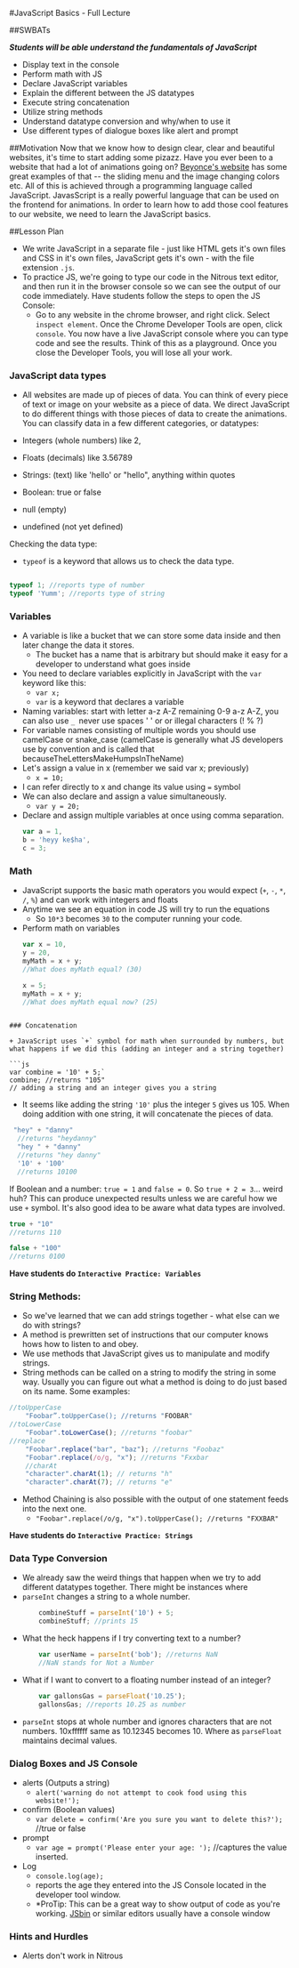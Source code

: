 #JavaScript Basics - Full Lecture

##SWBATs

***Students will be able understand the fundamentals of JavaScript***
+ Display text in the console
+ Perform math with JS
+ Declare JavaScript variables
+ Explain the different between the JS datatypes
+ Execute string concatenation
+ Utilize string methods
+ Understand datatype conversion and why/when to use it
+ Use different types of dialogue boxes like alert and prompt

##Motivation
Now that we know how to design clear, clear and beautiful websites, it's time to start adding some pizazz. Have you ever been to a website that had a lot of animations going on? [Beyonce's website](www.beyonce.com) has some great examples of that -- the sliding menu and the image changing colors etc. All of this is achieved through a programming language called JavaScript. JavasScript is a really powerful language that can be used on the frontend for animations. In order to learn how to add those cool features to our website, we need to learn the JavaScript basics.

##Lesson Plan
+ We write JavaScript in a separate file - just like HTML gets it's own files and CSS in it's own files, JavaScript gets it's own - with the file extension `.js`. 
+ To practice JS, we're going to type our code in the Nitrous text editor, and then run it in the browser console so we can see the output of our code immediately. Have students follow the steps to open the JS Console:
	+ Go to any website in the chrome browser, and right click. Select `inspect element`. Once the Chrome Developer Tools are open, click `console`. You now have a live JavaScript console where you can type code and see the results. Think of this as a playground. Once you close the Developer Tools, you will lose all your work.

### JavaScript data types

+ All websites are made up of pieces of data. You can think of every piece of text or image on your website as a piece of data. We direct JavaScript to do different things with those pieces of data to create the animations. You can classify data in a few different categories, or datatypes:

+ Integers (whole numbers) like 2, 
+ Floats (decimals) like 3.56789
+ Strings: (text) like 'hello' or "hello", anything within quotes
+ Boolean: true or false
+ null (empty)
+ undefined (not yet defined)

Checking the data type:
+ `typeof` is a keyword that allows us to check the data type.
```js

typeof 1; //reports type of number 
typeof 'Yumm'; //reports type of string
```

### Variables

+ A variable is like a bucket that we can store some data inside and then later change the data it stores.
	+ The bucket has a name that is arbitrary but should make it easy for a developer to understand what goes inside
+ You need to declare variables explicitly in JavaScript with the `var` keyword like this:
	+ `var x;` 
	+ `var` is a keyword that declares a variable
+ Naming variables: start with letter a-z A-Z remaining 0-9 a-z A-Z, you can also use `_ `never use spaces ' ' or or illegal characters (! % ?)
+ For variable names consisting of multiple words you should use camelCase or snake_case (camelCase is generally what JS developers use by convention and is called that becauseTheLettersMakeHumpsInTheName)
+ Let's assign a value in x (remember we said var x; previously)
	+ `x = 10;`
+ I can refer directly to x and change its value using `=` symbol
+ We can also declare and assign a value simultaneously.
	+ `var y = 20;`
+ Declare and assign multiple variables at once using comma separation.
	```js
	var a = 1,
	b = 'heyy ke$ha', 
	c = 3;
	```

### Math

+ JavaScript supports the basic math operators you would expect (`+`, `-`, `*`, `/`, `%`) and can work with integers and floats
+ Anytime we see an equation in code JS will try to run the equations
	+ So `10*3` becomes `30` to the computer running your code.  
+ Perform math on variables
	```js
	var x = 10, 
	y = 20,
	myMath = x + y;
	//What does myMath equal? (30)

	x = 5;
	myMath = x + y;
	//What does myMath equal now? (25)
```

### Concatenation

+ JavaScript uses `+` symbol for math when surrounded by numbers, but what happens if we did this (adding an integer and a string together)

```js
var combine = '10' + 5;` 
combine; //returns "105"
// adding a string and an integer gives you a string
```

+ It seems like adding the string `'10'` plus the integer `5` gives us 105. When doing addition with one string, it will concatenate the pieces of data. 
```js
 "hey" + "danny"
  //returns "heydanny"
  "hey " + "danny"
  //returns "hey danny"
  '10' + '100'
  //returns 10100
```
If Boolean and a number: `true = 1` and `false = 0`. So `true + 2 = 3`… weird huh? This can produce unexpected results unless we are careful how we use `+` symbol. It's also good idea to be aware what data types are involved.

```js
true + "10"
//returns 110

false + "100"
//returns 0100
```

**Have students do `Interactive Practice: Variables`**

### String Methods:
+ So we've learned that we can add strings together - what else can we do with strings?
+ A method is prewritten set of instructions that our computer knows hows how to listen to and obey. 
+ We use methods that JavaScript gives us to manipulate and modify strings.
+ String methods can be called on a string to modify the string in some way. Usually you can figure out what a method is doing to do just based on its name. Some examples:
```js
//toUpperCase
	"Foobar”.toUpperCase(); //returns "FOOBAR"
//toLowerCase
	"Foobar".toLowerCase(); //returns "foobar"
//replace
	"Foobar".replace("bar", "baz"); //returns "Foobaz"
	"Foobar".replace(/o/g, "x"); //returns "Fxxbar
	//charAt
	"character".charAt(1); // returns "h"
	"character".charAt(7); // returns "e"
```
+ Method Chaining is also possible with the output of one statement feeds into the next one.
	+ `"Foobar".replace(/o/g, "x").toUpperCase(); //returns "FXXBAR"`

**Have students do `Interactive Practice: Strings`**

### Data Type Conversion
+ We already saw the weird things that happen when we try to add different datatypes together. There might be instances where 
+ `parseInt` changes a string to a whole number.
	```js
		combineStuff = parseInt('10') + 5;
		combineStuff; //prints 15
	```
+ What the heck happens if I try converting text to a number?
	```js
		var userName = parseInt('bob'); //returns NaN
		//NaN stands for Not a Number
	```
+ What if I want to convert to a floating number instead of an integer?
	```js
		var gallonsGas = parseFloat('10.25');
		gallonsGas; //reports 10.25 as number
	```
+ `parseInt` stops at whole number and ignores characters that are not numbers. 10xffffff same as 10.12345 becomes 10. Where as `parseFloat` maintains decimal values.

### Dialog Boxes and JS Console
+ alerts (Outputs a string)
	+ `alert('warning do not attempt to cook food using this website!');`
+ confirm (Boolean values)
	+ `var delete = confirm('Are you sure you want to delete this?');` //true or false
+ prompt
	+ `var age = prompt('Please enter your age: ');` //captures the value inserted.
+ Log
	+ `console.log(age);` 
	+ reports the age they entered into the JS Console located in the developer tool window.
	+ *ProTip: This can be a great way to show output of code as you're working. [JSbin](http://jsbin.com/?js,console) or similar editors usually have a console window

### Hints and Hurdles
+ Alerts don't work in Nitrous







